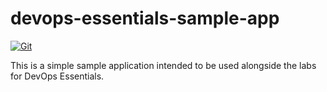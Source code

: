 # devops-essentials-sample-app

[![Git](https://app.soluble.cloud/api/v1/public/badges/58942f92-9833-4799-a859-a98aa1fecd12.svg?orgId=646349530171)](https://app.soluble.cloud/repos/details/github.com/manderson09/devops-essentials-sample-app?orgId=646349530171)  

This is a simple sample application intended to be used alongside the labs for DevOps Essentials.

